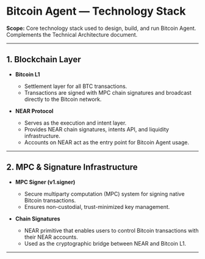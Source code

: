 # Bitcoin Agent — Technology Stack

**Scope:** Core technology stack used to design, build, and run Bitcoin Agent. Complements the Technical Architecture document.

---

## 1. Blockchain Layer

- **Bitcoin L1**

  - Settlement layer for all BTC transactions.
  - Transactions are signed with MPC chain signatures and broadcast directly to the Bitcoin network.

- **NEAR Protocol**
  - Serves as the execution and intent layer.
  - Provides NEAR chain signatures, intents API, and liquidity infrastructure.
  - Accounts on NEAR act as the entry point for Bitcoin Agent usage.

---

## 2. MPC & Signature Infrastructure

- **MPC Signer (v1.signer)**

  - Secure multiparty computation (MPC) system for signing native Bitcoin transactions.
  - Ensures non-custodial, trust-minimized key management.

- **Chain Signatures**
  - NEAR primitive that enables users to control Bitcoin transactions with their NEAR accounts.
  - Used as the cryptographic bridge between NEAR and Bitcoin L1.

---
